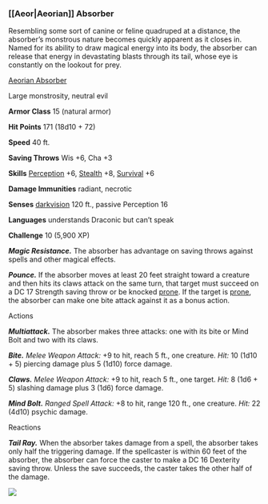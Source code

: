 ### [[Aeor|Aeorian]] Absorber

Resembling some sort of canine or feline quadruped at a distance, the absorber’s monstrous nature becomes quickly apparent as it closes in. Named for its ability to draw magical energy into its body, the absorber can release that energy in devastating blasts through its tail, whose eye is constantly on the lookout for prey.

[Aeorian Absorber](https://www.dndbeyond.com/monsters/aeorian-absorber)

Large monstrosity, neutral evil

**Armor Class** 15 (natural armor)

**Hit Points** 171 (18d10 + 72)

**Speed** 40 ft.

**Saving Throws** Wis +6, Cha +3

**Skills** [Perception](https://www.dndbeyond.com/compendium/rules/basic-rules/using-ability-scores#Perception) +6, [Stealth](https://www.dndbeyond.com/compendium/rules/basic-rules/using-ability-scores#Stealth) +8, [Survival](https://www.dndbeyond.com/compendium/rules/basic-rules/using-ability-scores#Survival) +6

**Damage Immunities** radiant, necrotic

**Senses** [darkvision](https://www.dndbeyond.com/compendium/rules/basic-rules/monsters#Darkvision) 120 ft., passive Perception 16

**Languages** understands Draconic but can’t speak

**Challenge** 10 (5,900 XP)

_**Magic Resistance.**_ The absorber has advantage on saving throws against spells and other magical effects.

_**Pounce.**_ If the absorber moves at least 20 feet straight toward a creature and then hits its claws attack on the same turn, that target must succeed on a DC 17 Strength saving throw or be knocked [prone](https://www.dndbeyond.com/compendium/rules/basic-rules/appendix-a-conditions#Prone). If the target is [prone](https://www.dndbeyond.com/compendium/rules/basic-rules/appendix-a-conditions#Prone), the absorber can make one bite attack against it as a bonus action.

Actions

_**Multiattack.**_ The absorber makes three attacks: one with its bite or Mind Bolt and two with its claws.

_**Bite.** Melee Weapon Attack:_ +9 to hit, reach 5 ft., one creature. _Hit:_ 10 (1d10 + 5) piercing damage plus 5 (1d10) force damage.

_**Claws.** Melee Weapon Attack:_ +9 to hit, reach 5 ft., one target. _Hit:_ 8 (1d6 + 5) slashing damage plus 3 (1d6) force damage.

_**Mind Bolt.** Ranged Spell Attack:_ +8 to hit, range 120 ft., one creature. _Hit:_ 22 (4d10) psychic damage.

Reactions

_**Tail Ray.**_ When the absorber takes damage from a spell, the absorber takes only half the triggering damage. If the spellcaster is within 60 feet of the absorber, the absorber can force the caster to make a DC 16 Dexterity saving throw. Unless the save succeeds, the caster takes the other half of the damage.

[![](https://media-waterdeep.cursecdn.com/avatars/thumbnails/9169/995/320/464/637199798836371947.png)](https://media-waterdeep.cursecdn.com/avatars/9169/995/637199798836371947.png)